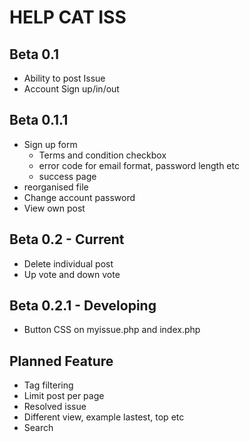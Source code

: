 HELP CAT ISS
============

Beta 0.1
--------
- Ability to post Issue
- Account Sign up/in/out

Beta 0.1.1
----------
- Sign up form
  - Terms and condition checkbox
  - error code for email format, password length etc
  - success page
- reorganised file
- Change account password
- View own post

Beta 0.2 - Current
---------------------
- Delete individual post
- Up vote and down vote

Beta 0.2.1 - Developing
-----------------------
- Button CSS on myissue.php and index.php

Planned Feature
---------------
- Tag filtering
- Limit post per page
- Resolved issue
- Different view, example lastest, top etc
- Search
